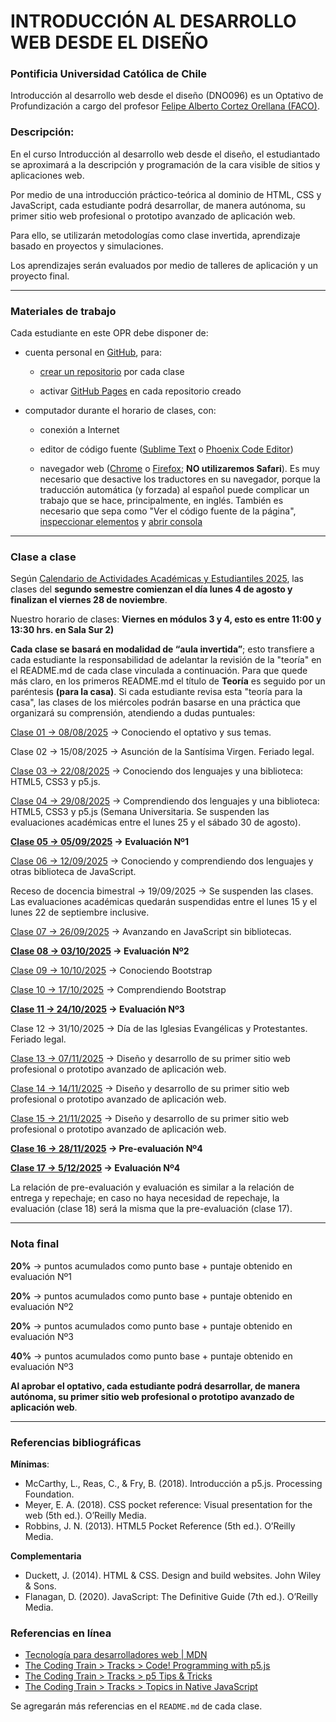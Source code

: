 # INTRODUCCIÓN AL DESARROLLO WEB DESDE EL DISEÑO

### Pontificia Universidad Católica de Chile

Introducción al desarrollo web desde el diseño (DNO096) es un Optativo de Profundización a cargo del profesor [Felipe Alberto Cortez Orellana (FACO)](https://faco.cl/).

### Descripción:

En el curso Introducción al desarrollo web desde el diseño, el estudiantado se aproximará a la descripción y programación de la cara visible de sitios y aplicaciones web. 

Por medio de una introducción práctico-teórica al dominio de HTML, CSS y JavaScript, cada estudiante podrá desarrollar, de manera autónoma, su primer sitio web profesional o prototipo avanzado de aplicación web. 

Para ello, se utilizarán metodologías como clase invertida, aprendizaje basado en proyectos y simulaciones. 

Los aprendizajes serán evaluados por medio de talleres de aplicación y un proyecto final.

- - - - - - - - - -

### Materiales de trabajo

Cada estudiante en este OPR debe disponer de:

- cuenta personal en [GitHub](https://github.com/join), para:

  - [crear un repositorio](https://docs.github.com/es/get-started/quickstart/create-a-repo) por cada clase

  - activar [GitHub Pages](https://docs.github.com/es/pages/getting-started-with-github-pages/creating-a-github-pages-site) en cada repositorio creado

- computador durante el horario de clases, con:

  - conexión a Internet

  - editor de código fuente ([Sublime Text](https://www.sublimetext.com/) o [Phoenix Code Editor](https://phcode.dev/))

  - navegador web ([Chrome](https://www.google.com/intl/es-419/chrome/) o [Firefox](https://www.mozilla.org/es-CL/firefox/new/); **NO utilizaremos Safari**). Es muy necesario que desactive los traductores en su navegador, porque la traducción automática (y forzada) al español puede complicar un trabajo que se hace, principalmente, en inglés. También es necesario que sepa como "Ver el código fuente de la página", [inspeccionar elementos](https://support.hostinger.es/es/articles/2333029-como-inspeccionar-los-elementos-del-sitio-web) y [abrir consola](https://transferwise.com/es/help/articles/2954851/como-abrir-la-consola-de-tu-navegador)

- - - - - - - - -

### Clase a clase

Según [Calendario de Actividades Académicas y Estudiantiles 2025](https://registrosacademicos.uc.cl/wp-content/uploads/2024/11/Calendario-de-Actividades-Academicas-y-Estudiantiles-2025.pdf), las clases del **segundo semestre comienzan el día lunes 4 de agosto y finalizan el viernes 28 de noviembre**.

Nuestro horario de clases: **Viernes en módulos 3 y 4, esto es entre 11:00 y 13:30 hrs. en Sala Sur 2)**

**Cada clase se basará en modalidad de “aula invertida”**; esto transfiere a cada estudiante la responsabilidad de adelantar la revisión de la "teoría" en el README.md de cada clase vinculada a continuación. Para que quede más claro, en los primeros README.md el título de **Teoría** es seguido por un paréntesis **(para la casa)**. Si cada estudiante revisa esta "teoría para la casa", las clases de los miércoles podrán basarse en una práctica que organizará su comprensión, atendiendo a dudas puntuales:

[Clase 01 → 08/08/2025](https://github.com/profesorfaco/opr/tree/main/clase-01) → Conociendo el optativo y sus temas.

Clase 02 → 15/08/2025 → Asunción de la Santísima Virgen. Feriado legal.

[Clase 03 → 22/08/2025](https://github.com/profesorfaco/opr/tree/main/clase-03) → Conociendo dos lenguajes y una biblioteca: HTML5, CSS3 y p5.js.

[Clase 04 → 29/08/2025](https://github.com/profesorfaco/opr/tree/main/clase-04) → Comprendiendo dos lenguajes y una biblioteca: HTML5, CSS3 y p5.js (Semana Universitaria. Se suspenden las evaluaciones académicas entre el lunes 25 y el sábado 30 de agosto).

**[Clase 05 → 05/09/2025](https://github.com/profesorfaco/opr/tree/main/clase-05) → Evaluación Nº1**

[Clase 06 → 12/09/2025](https://github.com/profesorfaco/opr/tree/main/clase-06) → Conociendo y comprendiendo dos lenguajes y otras biblioteca de JavaScript.

Receso de docencia bimestral → 19/09/2025 → Se suspenden las clases. Las evaluaciones académicas quedarán suspendidas entre el lunes 15 y el lunes 22 de septiembre inclusive.

[Clase 07 → 26/09/2025](https://github.com/profesorfaco/opr/tree/main/clase-08) → Avanzando en JavaScript sin bibliotecas.

**[Clase 08 → 03/10/2025](https://github.com/profesorfaco/opr/tree/main/clase-09) → Evaluación Nº2**

[Clase 09 → 10/10/2025](https://github.com/profesorfaco/opr/tree/main/clase-10) → Conociendo Bootstrap

[Clase 10 → 17/10/2025](https://github.com/profesorfaco/opr/tree/main/clase-11) → Comprendiendo Bootstrap

**[Clase 11 → 24/10/2025](https://github.com/profesorfaco/opr/tree/main/clase-12) →  Evaluación Nº3**

Clase 12 → 31/10/2025 → Día de las Iglesias Evangélicas y Protestantes. Feriado legal.

[Clase 13 → 07/11/2025](https://github.com/profesorfaco/opr/tree/main/clase-14) → Diseño y desarrollo de su primer sitio web profesional o prototipo avanzado de aplicación web.

[Clase 14 → 14/11/2025](https://github.com/profesorfaco/opr/tree/main/clase-15) → Diseño y desarrollo de su primer sitio web profesional o prototipo avanzado de aplicación web.

[Clase 15 → 21/11/2025](https://github.com/profesorfaco/opr/tree/main/clase-16) → Diseño y desarrollo de su primer sitio web profesional o prototipo avanzado de aplicación web.

**[Clase 16 → 28/11/2025](https://github.com/profesorfaco/opr/tree/main/clase-17) → Pre-evaluación Nº4**

**[Clase 17 → 5/12/2025](https://github.com/profesorfaco/opr/tree/main/clase-18) → Evaluación Nº4**

La relación de pre-evaluación y evaluación es similar a la relación de entrega y repechaje; en caso no haya necesidad de repechaje, la evaluación (clase 18) será la misma que la pre-evaluación (clase 17).

- - - - - - - -

### Nota final

**20%** → puntos acumulados como punto base + puntaje obtenido en evaluación Nº1

**20%** → puntos acumulados como punto base + puntaje obtenido en evaluación Nº2

**20%** → puntos acumulados como punto base + puntaje obtenido en evaluación Nº3

**40%** → puntos acumulados como punto base + puntaje obtenido en evaluación Nº3

**Al aprobar el optativo, cada estudiante podrá desarrollar, de manera autónoma, su primer sitio web profesional o prototipo avanzado de aplicación web**.

- - - - - - - 

### Referencias bibliográficas

**Mínimas**:

- McCarthy, L., Reas, C., & Fry, B. (2018). Introducción a p5.js. Processing Foundation.
- Meyer, E. A. (2018). CSS pocket reference: Visual presentation for the web (5th ed.). O’Reilly Media.
- Robbins, J. N. (2013). HTML5 Pocket Reference (5th ed.). O’Reilly Media.

**Complementaria**

- Duckett, J. (2014). HTML & CSS. Design and build websites. John Wiley & Sons.
- Flanagan, D. (2020). JavaScript: The Definitive Guide (7th ed.). O’Reilly Media.

### Referencias en línea

- [Tecnología para desarrolladores web | MDN](https://developer.mozilla.org/es/docs/Web)
- [The Coding Train > Tracks > Code! Programming with p5.js](https://thecodingtrain.com/tracks/code-programming-with-p5-js)
- [The Coding Train > Tracks > p5 Tips & Tricks](https://thecodingtrain.com/tracks/p5-tips-and-tricks)
- [The Coding Train	> Tracks > Topics in Native JavaScript](https://thecodingtrain.com/tracks/topics-in-native-javascript)

Se agregarán más referencias en el `README.md` de cada clase.
